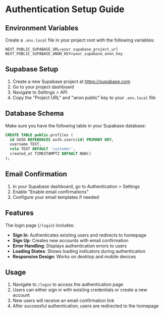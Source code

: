 # Authentication Setup Guide

## Environment Variables

Create a `.env.local` file in your project root with the following variables:

```env
NEXT_PUBLIC_SUPABASE_URL=your_supabase_project_url
NEXT_PUBLIC_SUPABASE_ANON_KEY=your_supabase_anon_key
```

## Supabase Setup

1. Create a new Supabase project at https://supabase.com
2. Go to your project dashboard
3. Navigate to Settings > API
4. Copy the "Project URL" and "anon public" key to your `.env.local` file

## Database Schema

Make sure you have the following table in your Supabase database:

```sql
CREATE TABLE public.profiles (
  id UUID REFERENCES auth.users(id) PRIMARY KEY,
  username TEXT,
  role TEXT DEFAULT 'customer',
  created_at TIMESTAMPTZ DEFAULT NOW()
);
```

## Email Confirmation

1. In your Supabase dashboard, go to Authentication > Settings
2. Enable "Enable email confirmations"
3. Configure your email templates if needed

## Features

The login page (`/login`) includes:

- **Sign In**: Authenticates existing users and redirects to homepage
- **Sign Up**: Creates new accounts with email confirmation
- **Error Handling**: Displays authentication errors to users
- **Loading States**: Shows loading indicators during authentication
- **Responsive Design**: Works on desktop and mobile devices

## Usage

1. Navigate to `/login` to access the authentication page
2. Users can either sign in with existing credentials or create a new account
3. New users will receive an email confirmation link
4. After successful authentication, users are redirected to the homepage 